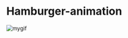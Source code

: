 # Hamburger-animation
![mygif](https://media4.giphy.com/media/v1.Y2lkPTc5MGI3NjExOXdobXp2bzl3azB6M2pxa2o3ZTk5czNqMm5yOHRiOW83Y3FieGpqdiZlcD12MV9pbnRlcm5hbF9naWZfYnlfaWQmY3Q9Zw/sPexuqjYtbM7Uc1glE/giphy.gif)
